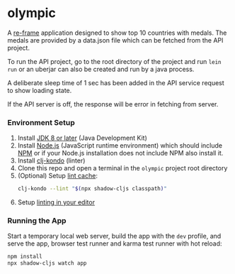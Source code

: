 # olympic

A [re-frame](https://github.com/day8/re-frame) application designed to show top 10 countries with medals.
The medals are provided by a data.json file which can be fetched from the API project.

To run the API project, go to the root directory of the project and run ```lein run```
or an uberjar can also be created and run by a java process.

A deliberate sleep time of 1 sec has been added in the API service request to show loading state.

If the API server is off, the response will be error in fetching from server.

### Environment Setup

1. Install [JDK 8 or later](https://openjdk.java.net/install/) (Java Development Kit)
2. Install [Node.js](https://nodejs.org/) (JavaScript runtime environment) which should include
   [NPM](https://docs.npmjs.com/cli/npm) or if your Node.js installation does not include NPM also install it.
4. Install [clj-kondo](https://github.com/borkdude/clj-kondo/blob/master/doc/install.md) (linter)
5. Clone this repo and open a terminal in the `olympic` project root directory
6. (Optional) Setup [lint cache](https://github.com/borkdude/clj-kondo#project-setup):
    ```sh
    clj-kondo --lint "$(npx shadow-cljs classpath)"
    ```
7. Setup
[linting in your editor](https://github.com/borkdude/clj-kondo/blob/master/doc/editor-integration.md)

### Running the App

Start a temporary local web server, build the app with the `dev` profile, and serve the app,
browser test runner and karma test runner with hot reload:

```sh
npm install
npx shadow-cljs watch app
```


